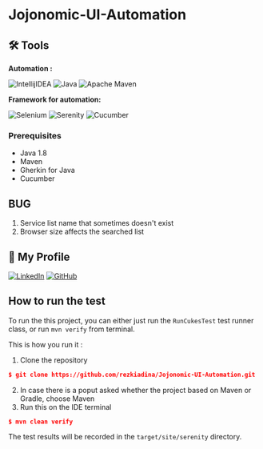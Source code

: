 # Jojonomic-UI-Automation
## 🛠 Tools

**Automation :**

![IntellijIDEA](https://img.shields.io/badge/IntelliJIDEA-000000.svg?style=for-the-badge&logo=intellij-idea&logoColor=white)
![Java](https://img.shields.io/badge/java-%23ED8B00.svg?style=for-the-badge&logo=java&logoColor=white)
![Apache Maven](https://img.shields.io/badge/Apache%20Maven-C71A36?style=for-the-badge&logo=Apache%20Maven&logoColor=white)

**Framework for automation:**

![Selenium](https://img.shields.io/badge/-selenium-%43B02A?style=for-the-badge&logo=selenium&logoColor=white)
![Serenity](https://img.shields.io/badge/-serenity-16a67a?style=for-the-badge&logo=serenity&logoColor=black)
![Cucumber](https://img.shields.io/badge/-cucumber-4bc47b?style=for-the-badge&logo=cucumber&logoColor=black)

### Prerequisites

- Java 1.8
- Maven
- Gherkin for Java
- Cucumber

## BUG
1. Service list name that sometimes doesn't exist
2. Browser size affects the searched list

## 📱 My Profile

  [![LinkedIn](https://img.shields.io/badge/-Rezki%20Adina-white?style=for-the-badge&logo=linkedin&logoColor=blue)](https://www.linkedin.com/in/rezkiadina/)
  [![GitHub](https://img.shields.io/badge/-rezkiadina-white?style=for-the-badge&logo=github&logoColor=black)](https://github.com/rezkiadina)

## How to run the test
To run the this project, you can either just run the `RunCukesTest` test runner class, or run `mvn verify` from terminal.

This is how you run it :

1. Clone the repository
```json
$ git clone https://github.com/rezkiadina/Jojonomic-UI-Automation.git
```
2. In case there is a poput asked whether the project based on Maven or Gradle, choose Maven
3. Run this on the IDE terminal
```json
$ mvn clean verify
```


The test results will be recorded in the `target/site/serenity` directory.
